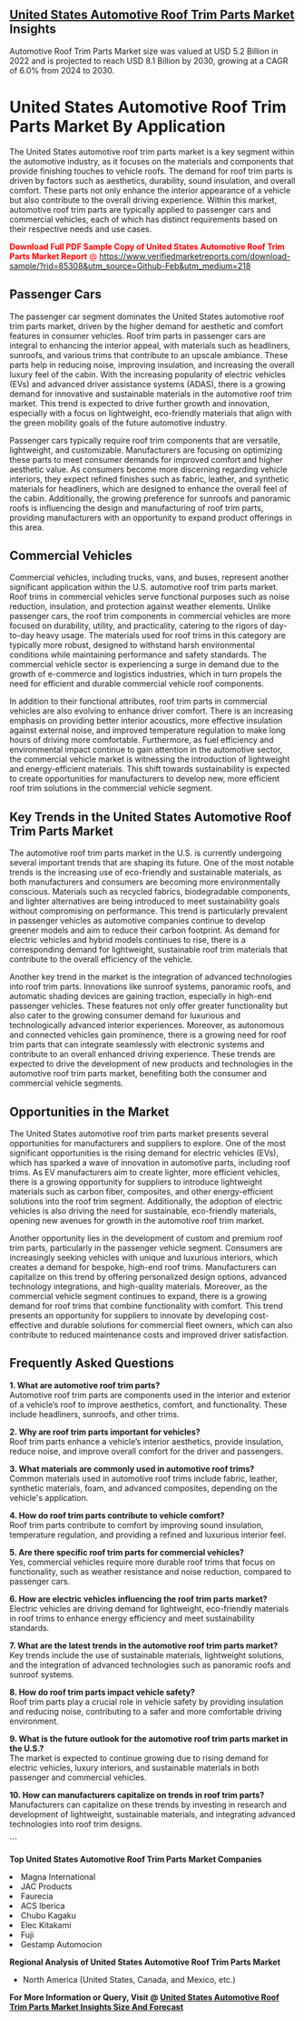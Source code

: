 <h2><a href="https://www.verifiedmarketreports.com/download-sample/?rid=85308&amp;utm_source=Github-Feb&amp;utm_medium=218" target="_blank">United States Automotive Roof Trim Parts Market</a> Insights</h2><p>Automotive Roof Trim Parts Market size was valued at USD 5.2 Billion in 2022 and is projected to reach USD 8.1 Billion by 2030, growing at a CAGR of 6.0% from 2024 to 2030.</p><p> <h1>United States Automotive Roof Trim Parts Market By Application</h1> <p>The United States automotive roof trim parts market is a key segment within the automotive industry, as it focuses on the materials and components that provide finishing touches to vehicle roofs. The demand for roof trim parts is driven by factors such as aesthetics, durability, sound insulation, and overall comfort. These parts not only enhance the interior appearance of a vehicle but also contribute to the overall driving experience. Within this market, automotive roof trim parts are typically applied to passenger cars and commercial vehicles, each of which has distinct requirements based on their respective needs and use cases.</p> <p><p><span class=""><span style="color: #ff0000;"><strong>Download Full PDF Sample Copy of United States Automotive Roof Trim Parts Market Report</strong> @ </span><a href="https://www.verifiedmarketreports.com/download-sample/?rid=85308&amp;utm_source=Github-Feb&amp;utm_medium=218" target="_blank">https://www.verifiedmarketreports.com/download-sample/?rid=85308&amp;utm_source=Github-Feb&amp;utm_medium=218</a></span></p></p> <h2>Passenger Cars</h2> <p>The passenger car segment dominates the United States automotive roof trim parts market, driven by the higher demand for aesthetic and comfort features in consumer vehicles. Roof trim parts in passenger cars are integral to enhancing the interior appeal, with materials such as headliners, sunroofs, and various trims that contribute to an upscale ambiance. These parts help in reducing noise, improving insulation, and increasing the overall luxury feel of the cabin. With the increasing popularity of electric vehicles (EVs) and advanced driver assistance systems (ADAS), there is a growing demand for innovative and sustainable materials in the automotive roof trim market. This trend is expected to drive further growth and innovation, especially with a focus on lightweight, eco-friendly materials that align with the green mobility goals of the future automotive industry.</p> <p>Passenger cars typically require roof trim components that are versatile, lightweight, and customizable. Manufacturers are focusing on optimizing these parts to meet consumer demands for improved comfort and higher aesthetic value. As consumers become more discerning regarding vehicle interiors, they expect refined finishes such as fabric, leather, and synthetic materials for headliners, which are designed to enhance the overall feel of the cabin. Additionally, the growing preference for sunroofs and panoramic roofs is influencing the design and manufacturing of roof trim parts, providing manufacturers with an opportunity to expand product offerings in this area.</p> <h2>Commercial Vehicles</h2> <p>Commercial vehicles, including trucks, vans, and buses, represent another significant application within the U.S. automotive roof trim parts market. Roof trims in commercial vehicles serve functional purposes such as noise reduction, insulation, and protection against weather elements. Unlike passenger cars, the roof trim components in commercial vehicles are more focused on durability, utility, and practicality, catering to the rigors of day-to-day heavy usage. The materials used for roof trims in this category are typically more robust, designed to withstand harsh environmental conditions while maintaining performance and safety standards. The commercial vehicle sector is experiencing a surge in demand due to the growth of e-commerce and logistics industries, which in turn propels the need for efficient and durable commercial vehicle roof components.</p> <p>In addition to their functional attributes, roof trim parts in commercial vehicles are also evolving to enhance driver comfort. There is an increasing emphasis on providing better interior acoustics, more effective insulation against external noise, and improved temperature regulation to make long hours of driving more comfortable. Furthermore, as fuel efficiency and environmental impact continue to gain attention in the automotive sector, the commercial vehicle market is witnessing the introduction of lightweight and energy-efficient materials. This shift towards sustainability is expected to create opportunities for manufacturers to develop new, more efficient roof trim solutions in the commercial vehicle segment.</p> <h2>Key Trends in the United States Automotive Roof Trim Parts Market</h2> <p>The automotive roof trim parts market in the U.S. is currently undergoing several important trends that are shaping its future. One of the most notable trends is the increasing use of eco-friendly and sustainable materials, as both manufacturers and consumers are becoming more environmentally conscious. Materials such as recycled fabrics, biodegradable components, and lighter alternatives are being introduced to meet sustainability goals without compromising on performance. This trend is particularly prevalent in passenger vehicles as automotive companies continue to develop greener models and aim to reduce their carbon footprint. As demand for electric vehicles and hybrid models continues to rise, there is a corresponding demand for lightweight, sustainable roof trim materials that contribute to the overall efficiency of the vehicle.</p> <p>Another key trend in the market is the integration of advanced technologies into roof trim parts. Innovations like sunroof systems, panoramic roofs, and automatic shading devices are gaining traction, especially in high-end passenger vehicles. These features not only offer greater functionality but also cater to the growing consumer demand for luxurious and technologically advanced interior experiences. Moreover, as autonomous and connected vehicles gain prominence, there is a growing need for roof trim parts that can integrate seamlessly with electronic systems and contribute to an overall enhanced driving experience. These trends are expected to drive the development of new products and technologies in the automotive roof trim parts market, benefiting both the consumer and commercial vehicle segments.</p> <h2>Opportunities in the Market</h2> <p>The United States automotive roof trim parts market presents several opportunities for manufacturers and suppliers to explore. One of the most significant opportunities is the rising demand for electric vehicles (EVs), which has sparked a wave of innovation in automotive parts, including roof trims. As EV manufacturers aim to create lighter, more efficient vehicles, there is a growing opportunity for suppliers to introduce lightweight materials such as carbon fiber, composites, and other energy-efficient solutions into the roof trim segment. Additionally, the adoption of electric vehicles is also driving the need for sustainable, eco-friendly materials, opening new avenues for growth in the automotive roof trim market.</p> <p>Another opportunity lies in the development of custom and premium roof trim parts, particularly in the passenger vehicle segment. Consumers are increasingly seeking vehicles with unique and luxurious interiors, which creates a demand for bespoke, high-end roof trims. Manufacturers can capitalize on this trend by offering personalized design options, advanced technology integrations, and high-quality materials. Moreover, as the commercial vehicle segment continues to expand, there is a growing demand for roof trims that combine functionality with comfort. This trend presents an opportunity for suppliers to innovate by developing cost-effective and durable solutions for commercial fleet owners, which can also contribute to reduced maintenance costs and improved driver satisfaction.</p> <h2>Frequently Asked Questions</h2> <p><b>1. What are automotive roof trim parts?</b><br>Automotive roof trim parts are components used in the interior and exterior of a vehicle’s roof to improve aesthetics, comfort, and functionality. These include headliners, sunroofs, and other trims.</p> <p><b>2. Why are roof trim parts important for vehicles?</b><br>Roof trim parts enhance a vehicle’s interior aesthetics, provide insulation, reduce noise, and improve overall comfort for the driver and passengers.</p> <p><b>3. What materials are commonly used in automotive roof trims?</b><br>Common materials used in automotive roof trims include fabric, leather, synthetic materials, foam, and advanced composites, depending on the vehicle's application.</p> <p><b>4. How do roof trim parts contribute to vehicle comfort?</b><br>Roof trim parts contribute to comfort by improving sound insulation, temperature regulation, and providing a refined and luxurious interior feel.</p> <p><b>5. Are there specific roof trim parts for commercial vehicles?</b><br>Yes, commercial vehicles require more durable roof trims that focus on functionality, such as weather resistance and noise reduction, compared to passenger cars.</p> <p><b>6. How are electric vehicles influencing the roof trim parts market?</b><br>Electric vehicles are driving demand for lightweight, eco-friendly materials in roof trims to enhance energy efficiency and meet sustainability standards.</p> <p><b>7. What are the latest trends in the automotive roof trim parts market?</b><br>Key trends include the use of sustainable materials, lightweight solutions, and the integration of advanced technologies such as panoramic roofs and sunroof systems.</p> <p><b>8. How do roof trim parts impact vehicle safety?</b><br>Roof trim parts play a crucial role in vehicle safety by providing insulation and reducing noise, contributing to a safer and more comfortable driving environment.</p> <p><b>9. What is the future outlook for the automotive roof trim parts market in the U.S.?</b><br>The market is expected to continue growing due to rising demand for electric vehicles, luxury interiors, and sustainable materials in both passenger and commercial vehicles.</p> <p><b>10. How can manufacturers capitalize on trends in roof trim parts?</b><br>Manufacturers can capitalize on these trends by investing in research and development of lightweight, sustainable materials, and integrating advanced technologies into roof trim designs.</p> ```</p><p><strong>Top United States Automotive Roof Trim Parts Market Companies</strong></p><div data-test-id=""><p><li>Magna International</li><li> JAC Products</li><li> Faurecia</li><li> ACS Iberica</li><li> Chubu Kagaku</li><li> Elec Kitakami</li><li> Fuji</li><li> Gestamp Automocion</li></p><div><strong>Regional Analysis of&nbsp;United States Automotive Roof Trim Parts Market</strong></div><ul><li dir="ltr"><p dir="ltr">North America&nbsp;(United States, Canada, and Mexico, etc.)</p></li></ul><p><strong>For More Information or Query, Visit @&nbsp;</strong><strong><a href="https://www.verifiedmarketreports.com/product/global-automotive-roof-trim-parts-market-growth-status-and-outlook-2019-2024/?utm_source=Github-Feb&amp;utm_medium=218" target="_blank">United States Automotive Roof Trim Parts Market Insights Size And Forecast</a></strong></p></div>
